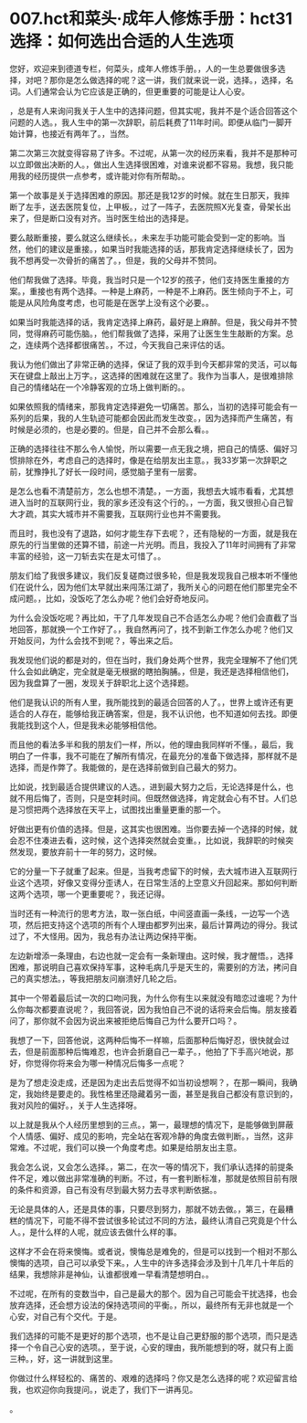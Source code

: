 # 007.hct和菜头·成年人修炼手册：hct31 选择：如何选出合适的人生选项 

您好，欢迎来到德道专栏，何菜头，成年人修炼手册。，人的一生总要做很多选择，对吧？那你是怎么做选择的呢？这一讲，我们就来说一说，选择。，选择，名词。人们通常会认为它应该是正确的，但更重要的可能是让人心安。

，总是有人来询问我关于人生中的选择问题，但其实呢，我并不是个适合回答这个问题的人选。，我人生中的第一次辞职，前后耗费了11年时间。即便从临门一脚开始计算，也接近有两年了。，当然。

第二次第三次就变得容易了许多。不过呢，从第一次的经历来看，我并不是那种可以立即做出决断的人。，做出人生选择很困难，对谁来说都不容易。我想，我只能用我的经历提供一点参考，或许能对你有所帮助。。

第一个故事是关于选择困难的原因。那还是我12岁的时候。就在生日那天，我摔断了左手，送去医院复位，上甲板。，过了一阵子，去医院照X光复查，骨架长出来了，但是断口没有对齐。当时医生给出的选择是。

要么敲断重接，要么就这么继续长。，未来左手功能可能会受到一定的影响。当然，他们的建议是重接。，如果当时我能选择的话，那我肯定选择继续长了，因为我不想再受一次骨折的痛苦了。，但是，我的父母并不赞同。

他们帮我做了选择。毕竟，我当时只是一个12岁的孩子，他们支持医生重接的方案。，重接也有两个选择。一种是上麻药，一种是不上麻药。医生倾向于不上，可能是从风险角度考虑，也可能是在医学上没有这个必要。。

如果当时我能选择的话，我肯定选择上麻药，最好是上麻醉。但是，我父母并不赞同，觉得麻药可能伤脑。，他们帮我做了选择，采用了让医生生生敲断的方案。总之，连续两个选择都很痛苦。，不过，今天我自己来评估的话。

我认为他们做出了非常正确的选择，保证了我的双手到今天都非常的灵活，可以每天在键盘上敲出上万字。，这选择的困难就在这里了。我作为当事人，是很难排除自己的情绪站在一个冷静客观的立场上做判断的。。

如果依照我的情绪来，那我肯定选择避免一切痛苦。那么，当初的选择可能会有一系列的后果，我的人生轨迹可能都会因此而发生改变。，因为选择而产生痛苦，有时候是必须的，也是必要的。但是，自己并不会那么看。。

正确的选择往往不那么令人愉悦，所以需要一点无我之境，把自己的情感、偏好习惯排除在外，考虑自己的选择时，像是在给朋友出主意。，我33岁第一次辞职之前，犹豫挣扎了好长一段时间，感觉脑子里有一层雾。

是怎么也看不清楚前方，怎么也想不清楚。，一方面，我想去大城市看看，尤其想进入当时的互联网行业，我的家乡还没有这个行的。，一方面，我又很担心自己智大才疏，其实大城市并不需要我，互联网行业也并不需要我。

而且时，我也没有了退路，如何才能生存下去呢？，还有隐秘的一方面，就是我在原先的行当里做的还算不错，前途一片光明。而且，我投入了11年时间拥有了非常丰富的经验，这一刀斩去实在是太可惜了。。

朋友们给了我很多建议，我们反复磋商过很多轮，但是我发现我自己根本听不懂他们在说什么，因为他们太早就出来闯荡江湖了，我所关心的问题在他们那里完全不成问题。，比如，没饭吃了怎么办呢？他们会好奇地反问。

为什么会没饭吃呢？再比如，干了几年发现自己不合适怎么办呢？他们会直截了当地回答，那就换一个工作好了。，我自然再问了，找不到新工作怎么办呢？他们又开始反问，为什么会找不到呢？，等出来之后。

我发现他们说的都是对的，但在当时，我们身处两个世界，我完全理解不了他们凭什么会如此确定，完全就是毫无根据的瞎拍胸脯。，但是，我还是选择相信他们，因为我盘算了一圈，发现关于辞职北上这个选择题。

他们是我认识的所有人里，我所能找到的最适合回答的人了。，世界上或许还有更适合的人存在，能够给我正确答案，但是，我不认识他，也不知道如何去找。即便我能找到这个人，但是我未必能够相信他。

而且他的看法多半和我的朋友们一样，所以，他的理由我同样听不懂。，最后，我明白了一件事，我不可能在了解所有情况，在最充分的准备下做选择，那样就不是选择，而是作弊了。我能做的，是在选择前做到自己最大的努力。

比如说，找到最适合提供建议的人选。，进到最大努力之后，无论选择是什么，也就不用后悔了，否则，只是空耗时间。但既然做选择，肯定就会心有不甘。人们总是习惯把两个选择放在天平上，试图找出重量更重的那一个。

好做出更有价值的选择。但是，这其实也很困难。当你要去掉一个选择的时候，就会忍不住凑进去看，这时候，这个选择突然就会变重。，比如说，我辞职的时候突然发现，要放弃前十一年的努力，这时候。

它的分量一下子就重了起来。但是，当我考虑留下的时候，去大城市进入互联网行业这个选项，好像又变得分歪诱人，在日常生活的上空意义升回起来。那如何判断这两个选项，哪一个更重要呢？，我还记得。

当时还有一种流行的思考方法，取一张白纸，中间竖直画一条线，一边写一个选项，然后把支持这个选项的所有个人理由都罗列出来，最后计算两边的得分。我试过了，不大怪用。因为，我总有办法让两边保持平衡。

左边新增添一条理由，右边也就一定会有一条新理由。这时候，我才醒悟。，选择困难，那说明自己喜欢保持军事，这种毛病几乎是天生的，需要别的方法，拷问自己的真实想法。，等我把朋友问崩溃好几轮之后。

其中一个带着最后试一次的口吻问我，为什么你有生以来就没有暗恋过谁呢？为什么你每次都要直说呢？，我回答说，因为我怕自己不说的话将来会后悔。朋友接着问了，那你就不会因为说出来被拒绝后悔自己为什么要开口吗？。

我想了一下，回答他说，这两种后悔不一样嘛，后面那种后悔好忍，很快就会过去，但是前面那种后悔难忍，也许会折磨自己一辈子。，他拍了下手高兴地说，那好，你觉得你将来会为哪一种情况后悔多一点呢？

是为了想走没走成，还是因为走出去后觉得不如当初设想啊？，在那一瞬间，我确定，我始终是要走的。我性格里还隐藏着另一面，甚至是我自己都没有意识到的，我对风险的偏好。，关于人生选择呀。

以上就是我从个人经历里想到的三点。，第一，最理想的情况下，是能够做到屏蔽个人情感、偏好、成见的影响，完全站在客观冷静的角度去做判断。，当然，这非常难。不过呢，我们可以换一个角度考虑。如果是给朋友出主意。

我会怎么说，又会怎么选择。，第二，在次一等的情况下，我们承认选择的前提条件不足，难以做出非常准确的判断。不过，有一套判断标准，那就是依照目前有限的条件和资源，自己有没有尽到最大努力去寻求判断依据。。

无论是具体的人，还是具体的事，只要尽到努力，那就不妨去做。，第三，在最糟糕的情况下，可能不得不尝试很多轮试过不同的方法，最终认清自己究竟是个什么人。，是什么样的人呢，就应该去做什么样的事。

这样才不会在将来懊悔。或者说，懊悔总是难免的，但是可以找到一个相对不那么懊悔的选项，自己可以承受下来。，人生中的许多选择会涉及到十几年几十年后的结果，我想除非是神仙，认谁都很难一早看清楚想明白。。

不过呢，在所有的变数当中，自己是最大的那个。因为自己可能会干扰选择，也会放弃选择，还会想方设法的保持选项间的平衡。，所以，最终所有无非也就是一个心安，对自己有个交代。于是。

我们选择的可能不是更好的那个选项，也不是让自己更舒服的那个选项，而只是选择一个令自己心安的选项。，至于说，心安的理由，我所能想到的呀，就只有上面三种。，好，这一讲就到这里。

你做过什么样轻松的、痛苦的、艰难的选择吗？你又是怎么选择的呢？欢迎留言给我，也欢迎你向我提问。，说走了，我们下一讲再见。

。